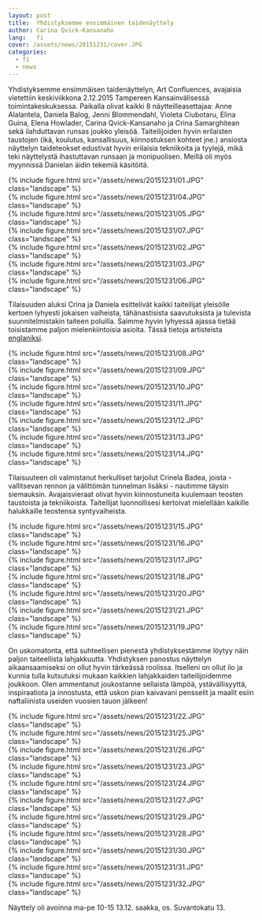 ```yaml
---
layout: post
title:  Yhdistyksemme ensimmäinen taidenäyttely
author: Carina Qvick-Kansanaho
lang:   fi
cover: /assets/news/20151231/cover.JPG
categories:
  - fi
  - news
---
```


Yhdistyksemme ensimmäisen taidenäyttelyn, Art Confluences, avajaisia vietettiin keskiviikkona 2.12.2015 Tampereen Kansainvälisessä  toimintakeskuksessa. Paikalla olivat kaikki 8 näytteilleasettajaa: Anne Alalantela, Daniela Balog, Jenni Blommendahl, Violeta Ciubotaru, Elina Guina, Elena Howlader, Carina Qvick-Kansanaho ja Crina Samarghitean sekä ilahduttavan runsas joukko yleisöä. Taiteilijoiden hyvin erilaisten taustojen (ikä, koulutus, kansallisuus, kiinnostuksen kohteet jne.) ansiosta näyttelyn taideteokset edustivat hyvin erilaisia tekniikoita ja tyylejä, mikä teki näyttelystä ihastuttavan runsaan ja monipuolisen. Meillä oli myös myynnissä Danielan äidin tekemiä käsitöitä.

<div class="row">
  <div class="col-md-6">
  {% include figure.html src="/assets/news/20151231/01.JPG" class="landscape" %}
  </div>
  <div class="col-md-6">
  {% include figure.html src="/assets/news/20151231/04.JPG" class="landscape" %}
  </div>
  <div class="col-md-6">
  {% include figure.html src="/assets/news/20151231/05.JPG" class="landscape" %}
  </div>
  <div class="col-md-6">
  {% include figure.html src="/assets/news/20151231/07.JPG" class="landscape" %}
  </div>
  <div class="col-md-4">
  {% include figure.html src="/assets/news/20151231/02.JPG" class="landscape" %}
  </div>
  <div class="col-md-4">
  {% include figure.html src="/assets/news/20151231/03.JPG" class="landscape" %}
  </div>
  <div class="col-md-4">
  {% include figure.html src="/assets/news/20151231/06.JPG" class="landscape" %}
  </div>
</div>

Tilaisuuden aluksi Crina ja Daniela esittelivät kaikki taiteilijat yleisölle kertoen lyhyesti jokaisen vaiheista, tähänastisista saavutuksista ja tulevista suunnitelmistakin taiteen poluilla. Saimme hyvin lyhyessä ajassa tietää toisistamme paljon mielenkiintoisia asioita. Tässä tietoja artisteista [englaniksi](/news/en/2015/12/08/art-confluences.html).

<div class="row">
  <div class="col-md-6">
  {% include figure.html src="/assets/news/20151231/08.JPG" class="landscape" %}
  </div>
  <div class="col-md-6">
  {% include figure.html src="/assets/news/20151231/09.JPG" class="landscape" %}
  </div>
  <div class="col-md-6">
  {% include figure.html src="/assets/news/20151231/10.JPG" class="landscape" %}
  </div>
</div>
<div class="row">
  <div class="col-md-6">
  {% include figure.html src="/assets/news/20151231/11.JPG" class="landscape" %}
  </div>
  <div class="col-md-6">
  {% include figure.html src="/assets/news/20151231/12.JPG" class="landscape" %}
  </div>
  <div class="col-md-6">
  {% include figure.html src="/assets/news/20151231/13.JPG" class="landscape" %}
  </div>
  <div class="col-md-6">
  {% include figure.html src="/assets/news/20151231/14.JPG" class="landscape" %}
  </div>
</div>

Tilaisuuteen oli valmistanut herkulliset tarjoilut Crinela Badea, joista - vallitsevan rennon ja välittömän tunnelman lisäksi - nautimme täysin siemauksin. Avajaisvieraat olivat hyvin kiinnostuneita kuulemaan teosten taustoista ja tekniikoista. Taiteilijat luonnollisesi kertoivat mielellään kaikille halukkaille teostensa syntyvaiheista. 

<div class="row">
  <div class="col-md-6">
  {% include figure.html src="/assets/news/20151231/15.JPG" class="landscape" %}
  </div>
  <div class="col-md-6">
  {% include figure.html src="/assets/news/20151231/16.JPG" class="landscape" %}
  </div>
  <div class="col-md-6">
  {% include figure.html src="/assets/news/20151231/17.JPG" class="landscape" %}
  </div>
  <div class="col-md-6">
  {% include figure.html src="/assets/news/20151231/18.JPG" class="landscape" %}
  </div>
  <div class="col-md-6">
  {% include figure.html src="/assets/news/20151231/20.JPG" class="landscape" %}
  </div>
  <div class="col-md-6">
  {% include figure.html src="/assets/news/20151231/21.JPG" class="landscape" %}
  </div>
  <div class="col-md-3">
  </div>
  <div class="col-md-6">
  {% include figure.html src="/assets/news/20151231/19.JPG" class="landscape" %}
  </div>
</div>

On uskomatonta, että suhteellisen pienestä yhdistyksestämme löytyy näin paljon taiteellista lahjakkuutta. Yhdistyksen panostus näyttelyn aikaansaamiseksi on ollut hyvin tärkeässä roolissa. Itselleni on ollut ilo ja kunnia tulla kutsutuksi mukaan kaikkien lahjakkaiden taiteilijoidemme joukkoon. Olen ammentanut joukostanne sellaista lämpöä, ystävällisyyttä, inspiraatiota ja innostusta, että uskon pian kaivavani pensselit ja maalit esiin naftaliinista useiden vuosien tauon jälkeen! 

<div class="row">
  <div class="col-md-4">
  {% include figure.html src="/assets/news/20151231/22.JPG" class="landscape" %}
  </div>
  <div class="col-md-4">
  {% include figure.html src="/assets/news/20151231/25.JPG" class="landscape" %}
  </div>
  <div class="col-md-4">
  {% include figure.html src="/assets/news/20151231/26.JPG" class="landscape" %}
  </div>
  <div class="col-md-6">
  {% include figure.html src="/assets/news/20151231/23.JPG" class="landscape" %}
  </div>
  <div class="col-md-6">
  {% include figure.html src="/assets/news/20151231/24.JPG" class="landscape" %}
  </div>
  <div class="col-md-6">
  {% include figure.html src="/assets/news/20151231/27.JPG" class="landscape" %}
  </div>
  <div class="col-md-6">
  {% include figure.html src="/assets/news/20151231/29.JPG" class="landscape" %}
  </div>
  <div class="col-md-4">
  {% include figure.html src="/assets/news/20151231/28.JPG" class="landscape" %}
  </div>
  <div class="col-md-4">
  {% include figure.html src="/assets/news/20151231/30.JPG" class="landscape" %}
  </div>
  <div class="col-md-4">
  {% include figure.html src="/assets/news/20151231/31.JPG" class="landscape" %}
  </div>
  <div class="col-md-3">
  </div>
  <div class="col-md-6">
  {% include figure.html src="/assets/news/20151231/32.JPG" class="landscape" %}
  </div>
</div>

Näyttely oli avoinna ma-pe 10-15  13.12. saakka, os. Suvantokatu 13.
